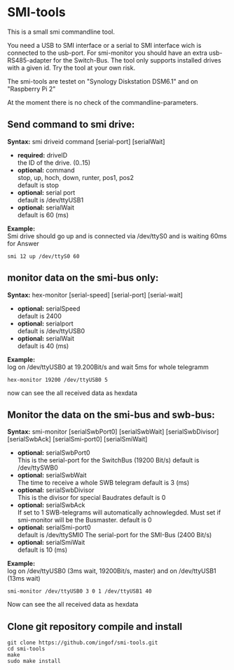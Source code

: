 SMI-tools
=========

This is a small smi commandline tool.

You need a USB to SMI interface or a serial to SMI interface wich is connected to the usb-port.
For smi-monitor you should have an extra usb-RS485-adapter for the Switch-Bus.
The tool only supports installed drives with a given id.
Try the tool at your own risk.

The smi-tools are testet on "Synology Diskstation DSM6.1" and on "Raspberry Pi 2"

At the moment there is no check of the commandline-parameters.

Send command to smi drive:
--------------------------
**Syntax:** smi driveid command [serial-port] [serialWait]<br>
* **required:** driveID<br>
the ID of the drive. (0..15)
* **optional:** command<br>
stop, up, hoch, down, runter, pos1, pos2<br>
default is stop
* **optional:** serial port<br>
default is /dev/ttyUSB1
* **optional:** serialWait<br>
default is 60 (ms)

**Example:**<br>
Smi drive should go up and is connected via /dev/ttyS0 and is waiting 60ms for Answer
```
smi 12 up /dev/ttyS0 60
```

monitor data on the smi-bus only:
----------------------------
**Syntax:** hex-monitor [serial-speed] [serial-port] [serial-wait]<br>
* **optional:** serialSpeed<br>
default is 2400
* **optional:** serialport<br>
default is /dev/ttyUSB0
* **optional:** serialWait<br>
default is 40 (ms)


**Example:**<br>
log on /dev/ttyUSB0 at 19.200Bit/s and wait 5ms for whole telegramm
```
hex-monitor 19200 /dev/ttyUSB0 5
```
now can see the all received data as hexdata


Monitor the data on the smi-bus and swb-bus:
--------------------------------------------
**Syntax:** smi-monitor [serialSwbPort0] [serialSwbWait] [serialSwbDivisor] [serialSwbAck] [serialSmi-port0] [serialSmiWait]<br>
* **optional:** serialSwbPort0<br>
This is the serial-port for the SwitchBus (19200 Bit/s)
default is /dev/ttySWB0
* **optional:** serialSwbWait<br>
The time to receive a whole SWB telegram
default is 3 (ms)
* **optional:** serialSwbDivisor<br>
This is the divisor for special Baudrates
default is 0
* **optional:** serialSwbAck<br>
If set to 1 SWB-telegrams will automatically achnowlegded. Must set if smi-monitor will be the Busmaster.
default is 0
* **optional:** serialSmi-port0<br>
default is /dev/ttySMI0
The serial-port for the SMI-Bus (2400 Bit/s)
* **optional:** serialSmiWait<br>
default is 10 (ms)


**Example:**<br>
log on /dev/ttyUSB0 (3ms wait, 19200Bit/s, master) and on /dev/ttyUSB1 (13ms wait)
```
smi-monitor /dev/ttyUSB0 3 0 1 /dev/ttyUSB1 40
```
Now can see the all received data as hexdata


Clone git repository compile and install
----------------------------------------
```
git clone https://github.com/ingof/smi-tools.git
cd smi-tools
make
sudo make install
```



